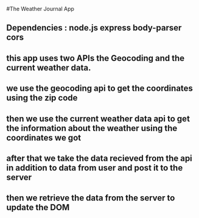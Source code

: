 #The Weather Journal App
## Dependencies : node.js    express    body-parser   cors

## this app uses two APIs the Geocoding and the current weather data.

## we use the geocoding api to get the coordinates using the zip code
## then we use the current weather data api to get the information about the weather using the coordinates we got

## after that we take the data recieved from the api in addition to data from user and post it to the server

## then we retrieve the data from the server to update the DOM
